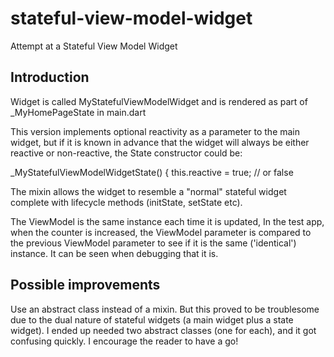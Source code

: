 # stateful-view-model-widget

Attempt at a Stateful View Model Widget

## Introduction

Widget is called MyStatefulViewModelWidget and is rendered as part of _MyHomePageState in main.dart

This version implements optional reactivity as a parameter to the main widget, but if it is known in advance that the widget will always be either reactive or non-reactive, the State constructor could be:

_MyStatefulViewModelWidgetState() {
    this.reactive = true; // or false


The mixin allows the widget to resemble a "normal" stateful widget complete with lifecycle methods (initState, setState etc).

The ViewModel is the same instance each time it is updated, In the test app, when the counter is increased, the ViewModel parameter is compared to the previous ViewModel parameter to see if it is the same ('identical') instance. It can be seen when debugging that it is.

## Possible improvements

Use an abstract class instead of a mixin. But this proved to be troublesome due to the dual nature of stateful widgets (a main widget plus a state widget). I ended up needed two abstract classes (one for each), and it got confusing quickly. I encourage the reader to have a go!
